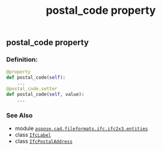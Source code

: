 ﻿---
title: postal_code property
second_title: Aspose.CAD for Python via .NET API References
description: 
type: docs
weight: 100
url: /python-net/aspose.cad.fileformats.ifc.ifc2x3.entities/ifcpostaladdress/postal_code/
is_root: false
---

## postal_code property

### Definition:
```python
@property
def postal_code(self):
    ...
@postal_code.setter
def postal_code(self, value):
    ...
```

### See Also
* module [`aspose.cad.fileformats.ifc.ifc2x3.entities`](../../)
* class [`IfcLabel`](/cad/python-net/aspose.cad.fileformats.ifc.ifc2x3.types/ifclabel)
* class [`IfcPostalAddress`](/cad/python-net/aspose.cad.fileformats.ifc.ifc2x3.entities/ifcpostaladdress)
